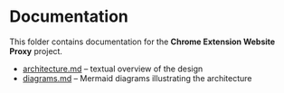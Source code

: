 # Documentation

This folder contains documentation for the **Chrome Extension Website Proxy** project.

- [architecture.md](architecture.md) – textual overview of the design
- [diagrams.md](diagrams.md) – Mermaid diagrams illustrating the architecture
